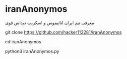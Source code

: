 # iranAnonymos
معرفی تیم ایران انانیموس و اسکریپ دیداس قوی 

git clone https://github.com/hacker112281/iranAnonymos

cd iranAnonymos

python3 iranAnonymos.py
